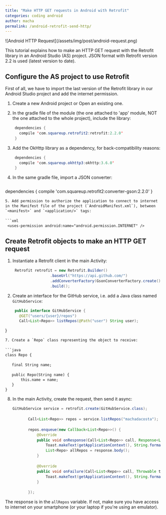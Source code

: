 ```yaml
---
title: "Make HTTP GET requests in Android with Retrofit"
categories: coding android
author: macha
permalink: /android-retrofit-send-http/
---
```


<div class="text-center lead" markdown="1">
  ![Android HTTP Request](/assets/img/post/android-request.png)
</div>

This tutorial explains how to make an HTTP GET request with the Retrofit library in an Android Studio (AS) project. JSON format with Retrofit version 2.2 is used (latest version to date).

## Configure the AS project to use Retrofit

First of all, we have to import the last version of the Retrofit library in our Android Studio project and add the internet permission.

1. Create a new Android project or Open an existing one.
2. In the gradle file of the module (the one attached to 'app' module, NOT the one attached to the whole project), include the library:

   ```java
    dependencies {
      compile 'com.squareup.retrofit2:retrofit:2.2.0'
    }
   ```
3. Add the OkHttp library as a dependency, for back-compatibility reasons:

   ```java
    dependencies {
      compile 'com.squareup.okhttp3:okhttp:3.6.0'
    }
   ```
4. In the same gradle file, import a JSON converter:

   ```java
  dependencies {
    compile 'com.squareup.retrofit2:converter-gson:2.2.0'
  }
   ```
5. Add permission to authorize the application to connect to internet in the Manifest file of the project (`AndroidManifest.xml`), between `<manifest>` and `<application/>` tags:

   ```xml
    <uses-permission android:name="android.permission.INTERNET" />
   ```

## Create Retrofit objects to make an HTTP GET request

1. Instantiate a Retrofit client in the main Activity:

   ```java
    Retrofit retrofit = new Retrofit.Builder()
                    .baseUrl("https://api.github.com/")
                    .addConverterFactory(GsonConverterFactory.create())
                    .build();
   ```
2. Create an interface for the GitHub service, i.e. add a Java class named `GitHubService`:

   ```java
    public interface GitHubService {
      @GET("users/{user}/repos")
      Call<List<Repo>> listRepos(@Path("user") String user);
  }
   ```
7. Create a `Repo` class representing the object to receive:

   ```java
  class Repo {

      final String name;

      public Repo(String name) {
          this.name = name;
      }
  }
   ```
8. In the main Activity, create the request, then send it async:

   ```java
   GitHubService service = retrofit.create(GitHubService.class);

          Call<List<Repo>> repos = service.listRepos("machadacosta");

          repos.enqueue(new Callback<List<Repo>>() {
              @Override
              public void onResponse(Call<List<Repo>> call, Response<List<Repo>> response) {
                  Toast.makeText(getApplicationContext(), String.format("OK"), Toast.LENGTH_SHORT).show();
                  List<Repo> allRepos = response.body();
              }

              @Override
              public void onFailure(Call<List<Repo>> call, Throwable t) {
                  Toast.makeText(getApplicationContext(), String.format("KO"), Toast.LENGTH_SHORT).show();
              }

          });
   ```
The response is in the `allRepos` variable. If not, make sure you have access to internet on your smartphone (or your laptop if you're using an emulator).
